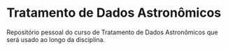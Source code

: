 # Tratamento de Dados Astronômicos
Repositório pessoal do curso de Tratamento de Dados Astronômicos que será usado ao longo da disciplina.

